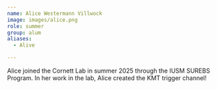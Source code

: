 ```yaml
---
name: Alice Westermann Villwock
image: images/alice.png
role: summer
group: alum
aliases:
  - Alive

---
```


Alice joined the Cornett Lab in summer 2025 through the IUSM SUREBS Program. In her work in the lab, Alice created the KMT trigger channel!
